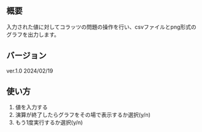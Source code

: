 ## 概要

入力された値に対してコラッツの問題の操作を行い、csvファイルとpng形式のグラフを出力します。

## バージョン

ver.1.0
2024/02/19

## 使い方

1. 値を入力する
2. 演算が終了したらグラフをその場で表示するか選択(y/n)
3. もう1度実行するか選択(y/n)
